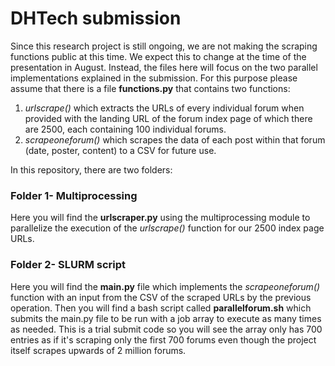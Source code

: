 # DHTech submission

Since this research project is still ongoing, we are not making the scraping functions public at this time. We expect this to change at the time of the presentation in August. Instead, the files here will focus on the two parallel implementations explained in the submission. 
For this purpose please assume that there is a file __functions.py__ that contains two functions: 
1. _urlscrape()_ which extracts the URLs of every individual forum when provided with the landing URL of the forum index page of which there are 2500, each containing 100 individual forums.
2. _scrapeoneforum()_ which scrapes the data of each post within that forum (date, poster, content) to a CSV for future use.

In this repository, there are two folders: 

### Folder 1- Multiprocessing

Here you will find the __urlscraper.py__ using the multiprocessing module to parallelize the execution of the _urlscrape()_ function for our 2500 index page URLs. 

### Folder 2- SLURM script

Here you will find the __main.py__ file which implements the _scrapeoneforum()_ function with an input from the CSV of the scraped URLs by the previous operation. Then you will find a bash script called __parallelforum.sh__ which submits the main.py file to be run with a job array to execute as many times as needed. This is a trial submit code so you will see the array only has 700 entries as if it's scraping only the first 700 forums even though the project itself scrapes upwards of 2 million forums.

